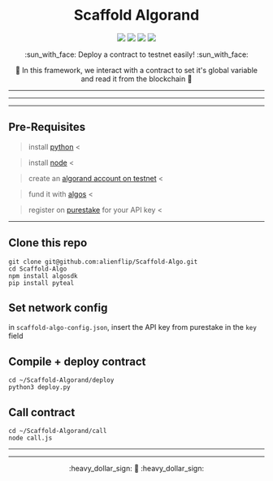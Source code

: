 <h1 align="center">
  <br>
  Scaffold Algorand
  <br>
</h1>

<p align="center">
  <img src="https://img.shields.io/badge/pyteal-v0.9.1-blue"></img>
  <img src="https://img.shields.io/badge/npm-v8.1.2-red"></img>
  <img src="https://img.shields.io/badge/node-v16.13.1-green"></img>
  <img src="https://img.shields.io/badge/algosdk-v1.12.0-orange"></img>
</p>

<p align="center"> :sun_with_face: Deploy a contract to testnet easily! :sun_with_face:</p>
<p align="center">🍄 In this framework, we interact with a contract to set it's global variable and read it from the blockchain 🍄</p>


-----
-----
-----

## Pre-Requisites

> install [python](https://docs.python-guide.org/starting/install3/linux/) <

> install [node](https://nodejs.org/en/download/package-manager/) <

> create an [algorand account on testnet](https://wallet.myalgo.com) <

> fund it with [algos](https://thealgofaucet.com/) <

> register on [purestake](https://developer.purestake.io/) for your API key <

-----

## Clone this repo

```
git clone git@github.com:alienflip/Scaffold-Algo.git
cd Scaffold-Algo
npm install algosdk
pip install pyteal
```

## Set network config

in `scaffold-algo-config.json`, insert the API key from purestake in the `key` field

## Compile + deploy contract

```
cd ~/Scaffold-Algorand/deploy
python3 deploy.py
```

## Call contract

```
cd ~/Scaffold-Algorand/call
node call.js
```

-----
-----

<p align="center"> :heavy_dollar_sign: 🍄 :heavy_dollar_sign: </p>
